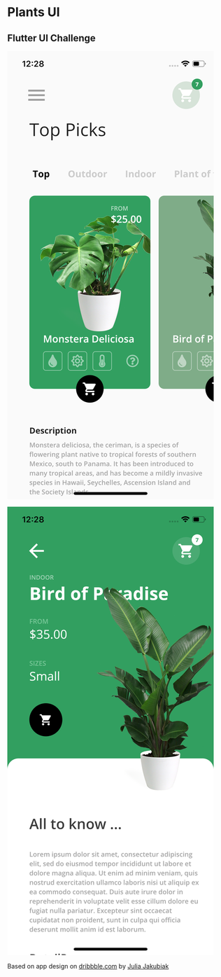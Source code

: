 # Plants UI

## Flutter UI Challenge

![Home page](/Screenshot-iPhoneX-1.png)

![Detail page](/Screenshot-iPhoneX-2.png)

Based on app design on [dribbble.com](https://dribbble.com/shots/6158149-Plant-Shop?utm_source=Clipboard_Shot&utm_campaign=juliajakubiak&utm_content=Plant%20Shop&utm_medium=Social_Share) by  [Julia Jakubiak](https://dribbble.com/juliajakubiak)

